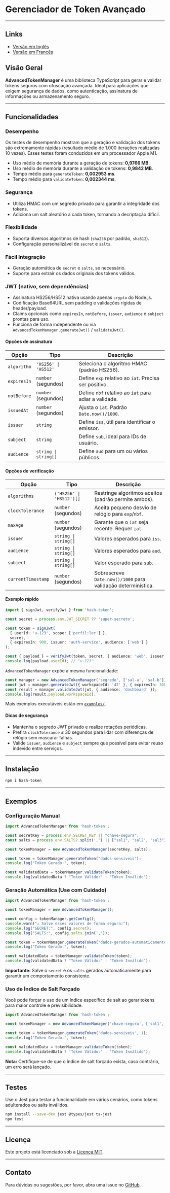 # Gerenciador de Token Avançado

---

## Links

- [Versão em Inglês](./README.md)
- [Versão em Francês](./README_fr.md)

## Visão Geral

**AdvancedTokenManager** é uma biblioteca TypeScript para gerar e validar tokens seguros com ofuscação avançada. Ideal para aplicações que exigem segurança de dados, como autenticação, assinatura de informações ou armazenamento seguro.

---

## Funcionalidades

### Desempenho

Os testes de desempenho mostram que a geração e validação dos tokens são extremamente rápidas (resultado médio de 1.000 iterações realizadas 10 vezes). Esses testes foram conduzidos em um processador Apple M1.
- Uso médio de memória durante a geração de tokens: **0,9766 MB**.
- Uso médio de memória durante a validação de tokens: **0,9842 MB**.
- Tempo médio para `generateToken`: **0,002953 ms**.
- Tempo médio para `validateToken`: **0,002344 ms**.

### Segurança

- Utiliza HMAC com um segredo privado para garantir a integridade dos tokens.
- Adiciona um salt aleatório a cada token, tornando a decriptação difícil.

### Flexibilidade

- Suporta diversos algoritmos de hash (`sha256` por padrão, `sha512`).
- Configuração personalizável de `secret` e `salts`.

### Fácil Integração

- Geração automática de `secret` e `salts`, se necessário.
- Suporte para extrair os dados originais dos tokens válidos.

### JWT (nativo, sem dependências)

- Assinatura HS256/HS512 nativa usando apenas `crypto` do Node.js.
- Codificação Base64URL sem padding e validações rígidas de header/payload.
- Claims opcionais como `expiresIn`, `notBefore`, `issuer`, `audience` e `subject` prontas para uso.
- Funciona de forma independente ou via `AdvancedTokenManager.generateJwt()` / `validateJwt()`.

#### Opções de assinatura

| Opção | Tipo | Descrição |
| --- | --- | --- |
| `algorithm` | `'HS256' \| 'HS512'` | Seleciona o algoritmo HMAC (padrão HS256). |
| `expiresIn` | `number` (segundos) | Define `exp` relativo ao `iat`. Precisa ser positivo. |
| `notBefore` | `number` (segundos) | Define `nbf` relativo ao `iat` para adiar a validade. |
| `issuedAt` | `number` (segundos) | Ajusta o `iat`. Padrão `Date.now()/1000`. |
| `issuer` | `string` | Define `iss`, útil para identificar o emissor. |
| `subject` | `string` | Define `sub`, ideal para IDs de usuário. |
| `audience` | `string \| string[]` | Define `aud` para um ou vários públicos. |

#### Opções de verificação

| Opção | Tipo | Descrição |
| --- | --- | --- |
| `algorithms` | `('HS256' \| 'HS512')[]` | Restringe algoritmos aceitos (padrão permite ambos). |
| `clockTolerance` | `number` (segundos) | Aceita pequeno desvio de relógio para `exp`/`nbf`. |
| `maxAge` | `number` (segundos) | Garante que o `iat` seja recente. Requer `iat`. |
| `issuer` | `string \| string[]` | Valores esperados para `iss`. |
| `audience` | `string \| string[]` | Valores esperados para `aud`. |
| `subject` | `string \| string[]` | Valor esperado para `sub`. |
| `currentTimestamp` | `number` (segundos) | Sobrescreve `Date.now()/1000` para validação determinística. |

#### Exemplo rápido

```typescript
import { signJwt, verifyJwt } from 'hash-token';

const secret = process.env.JWT_SECRET ?? 'super-secreto';

const token = signJwt(
  { userId: 'u-123', scope: ['perfil:ler'] },
  secret,
  { expiresIn: 900, issuer: 'auth-service', audience: ['web'] }
);

const { payload } = verifyJwt(token, secret, { audience: 'web', issuer: 'auth-service' });
console.log(payload.userId); // "u-123"
```

`AdvancedTokenManager` expõe a mesma funcionalidade:

```typescript
const manager = new AdvancedTokenManager('segredo', ['sal-a', 'sal-b']);
const jwt = manager.generateJwt({ workspaceId: '42' }, { expiresIn: 300 });
const result = manager.validateJwt(jwt, { audience: 'dashboard' });
console.log(result.payload.workspaceId);
```

Mais exemplos executáveis estão em [`examples/`](./examples).

#### Dicas de segurança

- Mantenha o segredo JWT privado e realize rotações periódicas.
- Prefira `clockTolerance` ≤ 30 segundos para lidar com diferenças de relógio sem mascarar falhas.
- Valide `issuer`, `audience` e `subject` sempre que possível para evitar reuso indevido entre serviços.

---

## Instalação

```bash
npm i hash-token
```

---

## Exemplos

### Configuração Manual

```typescript
import AdvancedTokenManager from 'hash-token';

const secretKey = process.env.SECRET_KEY || "chave-segura";
const salts = process.env.SALTS?.split(',') || ["sal1", "sal2", "sal3"];

const tokenManager = new AdvancedTokenManager(secretKey, salts);

const token = tokenManager.generateToken("dados-sensiveis");
console.log("Token Gerado:", token);

const validatedData = tokenManager.validateToken(token);
console.log(validatedData ? "Token Válido:" : "Token Inválido");
```

### Geração Automática (Use com Cuidado)

```typescript
import AdvancedTokenManager from 'hash-token';

const tokenManager = new AdvancedTokenManager();

const config = tokenManager.getConfig();
console.warn("⚠️ Salve esses valores de forma segura:");
console.log("SECRET:", config.secret);
console.log("SALTS:", config.salts.join(','));

const token = tokenManager.generateToken("dados-gerados-automaticamente");
console.log("Token Gerado:", token);

const validatedData = tokenManager.validateToken(token);
console.log(validatedData ? "Token Válido:" : "Token Inválido");
```

**Importante:** Salve o `secret` e os `salts` gerados automaticamente para garantir um comportamento consistente.

### Uso de Índice de Salt Forçado

Você pode forçar o uso de um índice específico de salt ao gerar tokens para maior controle e previsibilidade.

```typescript
import AdvancedTokenManager from 'hash-token';

const tokenManager = new AdvancedTokenManager('chave-segura', ['sal1', 'sal2', 'sal3']);

const token = tokenManager.generateToken('dados-sensiveis', 1);
console.log('Token Gerado:', token);

const validatedData = tokenManager.validateToken(token);
console.log(validatedData ? 'Token Válido:' : 'Token Inválido');
```

**Nota:** Certifique-se de que o índice de salt forçado exista, caso contrário, um erro será lançado.

---

## Testes

Use o Jest para testar a funcionalidade em vários cenários, como tokens adulterados ou salts inválidos.

```bash
npm install --save-dev jest @types/jest ts-jest
npm test
```

---

## Licença

Este projeto está licenciado sob a [Licença MIT](https://opensource.org/licenses/MIT).

---

## Contato

Para dúvidas ou sugestões, por favor, abra uma issue no [GitHub](https://github.com/dnettoRaw/hashToken/issues).

